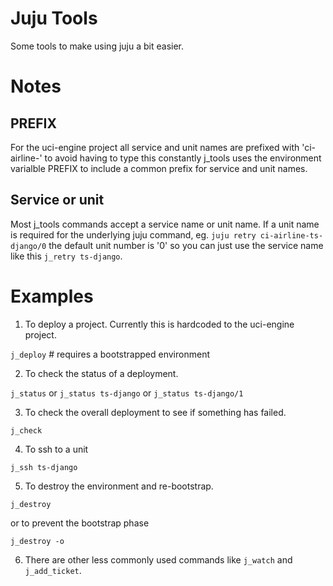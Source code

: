 # Juju Tools

Some tools to make using juju a bit easier.

# Notes

## PREFIX
For the uci-engine project all service and unit names are prefixed with 'ci-airline-' to avoid having to type this constantly j_tools uses the environment varialble PREFIX to include a common prefix for service and unit names.

## Service or unit
Most j_tools commands accept a service name or unit name.  If a unit name is required for the underlying juju command, eg. `juju retry ci-airline-ts-django/0` the default unit number is '0' so you can just use the service name like this `j_retry ts-django`.

# Examples

1. To deploy a project.  Currently this is hardcoded to the uci-engine project.

`j_deploy` # requires a bootstrapped environment

2. To check the status of a deployment.

`j_status` or `j_status ts-django` or `j_status ts-django/1`

3. To check the overall deployment to see if something has failed.

`j_check`

4. To ssh to a unit

`j_ssh ts-django`

5. To destroy the environment and re-bootstrap.

`j_destroy`

or to prevent the bootstrap phase

`j_destroy -o`

6. There are other less commonly used commands like `j_watch` and `j_add_ticket`.
